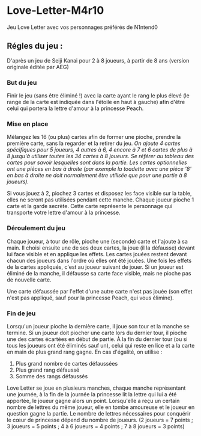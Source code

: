 # Love-Letter-M4r10
Jeu Love Letter avec vos personnages préférés de N1ntend0

## Régles du jeu : 

D'après un jeu de Seiji Kanai
pour 2 à 8 joueurs, à partir de 8 ans (version originale éditée par AEG)

### But du jeu
Finir le jeu (sans être éliminé !) avec la carte ayant le rang le plus élevé (le range de la carte est indiquée dans l'étoile en haut à gauche) afin d'être celui qui portera la lettre d'amour à la princesse Peach.

### Mise en place
Mélangez les 16 (ou plus) cartes afin de former une pioche, prendre la première carte, sans la regarder et la retirer du jeu.
*On ajoute 4 cartes spécifiques pour 5 joueurs, 4 autres à 6, 4 encore à 7 et 6 cartes de plus à 8 jusqu'à utiliser toutes les 34 cartes à 8 joueurs.
Se référer au tableau des cartes pour savoir lesquelles sont dans la partie.
Les cartes optionnelles ont une pièces en bas à droite (par exemple la toadette avec une pièce '8' en bas à droite ne doit normalement être utilisée que pour une partie à 8 joueurs).*

Si vous jouez à 2, piochez 3 cartes et disposez les face visible sur la table, elles ne seront pas utilisées pendant cette manche.
Chaque joueur pioche 1 carte et la garde secrète. Cette carte représente le personnage qui transporte votre lettre d'amour à la princesse.

### Déroulement du jeu
Chaque joueur, à tour de rôle, pioche une (seconde) carte et l'ajoute à sa main.
Il choisi ensuite une de ses deux cartes, la joue (il la défausse) devant lui face visible et en applique les effets. Les cartes jouées restent devant chacun des joueurs dans l'ordre où elles ont été jouées.
Une fois les effets de la cartes appliqués, c'est au joueur suivant de jouer.
Si un joueur est éliminé de la manche, il défausse sa carte face visible, mais ne pioche pas de nouvelle carte.

Une carte défaussée par l'effet d'une autre carte n'est pas jouée (son effet n'est pas appliqué, sauf pour la princesse Peach, qui vous élimine).

### Fin de jeu
Lorsqu'un joueur pioche la dernière carte, il joue son tour et la manche se termine. Si un joueur doit piocher une carte lors du dernier tour, il pioche une des cartes écartées en début de partie. À la fin du dernier tour (ou si tous les joueurs ont été éliminés sauf un), celui qui reste en lice et a la carte en main de plus grand rang gagne. En cas d'égalité, on utilise : 

1. Plus grand nombre de cartes défaussées
2. Plus grand rang défaussé
3. Somme des rangs défaussés

Love Letter se joue en plusieurs manches, chaque manche représentant une journée, à la fin de la journée la princesse lit la lettre qui lui a été apportée, le joueur gagne alors un point.
Lorsqu'elle a reçu un certain nombre de lettres du même joueur, elle en tombe amoureuse et le joueur en question gagne la partie.
Le nombre de lettres nécessaires pour conquérir le cœur de princesse dépend du nombre de joueurs. 
(2 joueurs = 7 points ; 3 joueurs = 5 points ; 4 à 6 joueurs = 4 points ; 7 à 8 joueurs = 3 points)
